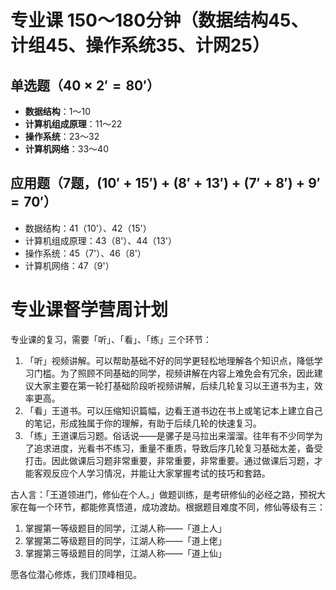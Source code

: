# 专业课 150～180分钟（数据结构45、计组45、操作系统35、计网25）

## 单选题（$40 \times 2' = 80'$）

- **数据结构**：1～10
- **计算机组成原理**：11～22
- **操作系统**：23～32
- **计算机网络**：33～40

## 应用题（7题，$(10' + 15') + (8' + 13') + (7' + 8') + 9' = 70'$）

- 数据结构：41（10'）、42（15'）
- 计算机组成原理：43（8'）、44（13'）
- 操作系统：45（7'）、46（8'）
- 计算机网络：47（9'）

# 专业课督学营周计划

专业课的复习，需要「听」、「看」、「练」三个环节：

1. 「听」视频讲解。可以帮助基础不好的同学更轻松地理解各个知识点，降低学习门槛。为了照顾不同基础的同学，视频讲解在内容上难免会有冗余，因此建议大家主要在第一轮打基础阶段听视频讲解，后续几轮复习以王道书为主，效率更高。
2. 「看」王道书。可以压缩知识篇幅，边看王道书边在书上或笔记本上建立自己的笔记，形成独属于你的理解，有助于后续几轮的快速复习。
3. 「练」王道课后习题。俗话说——是骡子是马拉出来溜溜。往年有不少同学为了追求进度，光看书不练习，重量不重质，导致后序几轮复习基础太差，备受打击。因此做课后习题非常重要，非常重要，非常重要。通过做课后习题，才能客观反应个人学习情况，并能让大家掌握考试的技巧和套路。

古人言：「王道领进门，修仙在个人。」做题训练，是考研修仙的必经之路，预祝大家在每一个环节，都能修真悟道，成功渡劫。根据题目难度不同，修仙等级有三：

1. 掌握第一等级题目的同学，江湖人称——「道上人」
2. 掌握第二等级题目的同学，江湖人称——「道上佬」
3. 掌握第三等级题目的同学，江湖人称——「道上仙」

愿各位潜心修炼，我们顶峰相见。